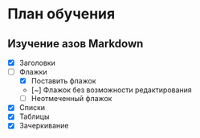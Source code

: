 # План обучения
## Изучение азов Markdown
- [x] Заголовки 
- [ ] Флажки
  - [x] Поставить флажок
  - [~] Флажок без возможности редактирования
  - [ ] Неотмеченный флажок
- [x] Списки
- [x] Таблицы
- [x] Зачеркивание
